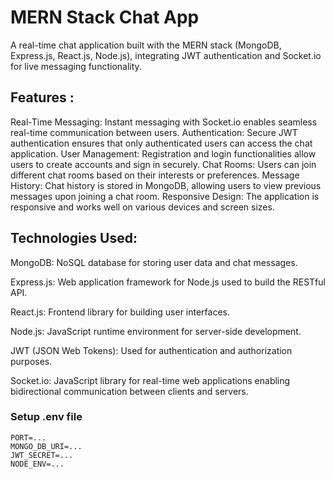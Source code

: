 # MERN Stack Chat App

A real-time chat application built with the MERN stack (MongoDB, Express.js, React.js, Node.js), integrating JWT authentication and Socket.io for live messaging functionality.


## Features : 


Real-Time Messaging: Instant messaging with Socket.io enables seamless real-time communication between users.
Authentication: Secure JWT authentication ensures that only authenticated users can access the chat application.
User Management: Registration and login functionalities allow users to create accounts and sign in securely.
Chat Rooms: Users can join different chat rooms based on their interests or preferences.
Message History: Chat history is stored in MongoDB, allowing users to view previous messages upon joining a chat room.
Responsive Design: The application is responsive and works well on various devices and screen sizes.


## Technologies Used:
MongoDB: NoSQL database for storing user data and chat messages.

Express.js: Web application framework for Node.js used to build the RESTful API.

React.js: Frontend library for building user interfaces.

Node.js: JavaScript runtime environment for server-side development.

JWT (JSON Web Tokens): Used for authentication and authorization purposes.

Socket.io: JavaScript library for real-time web applications enabling bidirectional communication between clients and servers.

### Setup .env file
```
PORT=...
MONGO_DB_URI=...
JWT_SECRET=...
NODE_ENV=...

```




